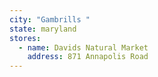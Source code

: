 ```yaml
---
city: "Gambrills "
state: maryland
stores:
  - name: Davids Natural Market
    address: 871 Annapolis Road
---
```

